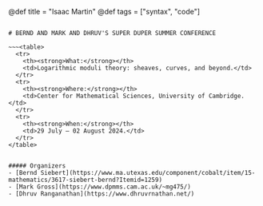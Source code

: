 @def title = "Isaac Martin"
@def tags = ["syntax", "code"]

~~~<center>~~~

# BERND AND MARK AND DHRUV'S SUPER DUPER SUMMER CONFERENCE

~~~<table>
  <tr>
    <th><strong>What:</strong></th> 
    <td>Logarithmic moduli theory: sheaves, curves, and beyond.</td>
  </tr>
  <tr>
    <th><strong>Where:</strong></th> 
    <td>Center for Mathematical Sciences, University of Cambridge.</td>
  </tr>
  <tr>
    <th><strong>When:</strong></th>
    <td>29 July – 02 August 2024.</td> 
  </tr>
</table>
~~~

~~~</center>~~~

##### Organizers
- [Bernd Siebert](https://www.ma.utexas.edu/component/cobalt/item/15-mathematics/3617-siebert-bernd?Itemid=1259)
- [Mark Gross](https://www.dpmms.cam.ac.uk/~mg475/)
- [Dhruv Ranganathan](https://www.dhruvrnathan.net/)
